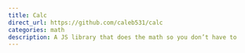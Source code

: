 ```yaml
---
title: Calc
direct_url: https://github.com/caleb531/calc
categories: math
description: A JS library that does the math so you don’t have to
---
```

